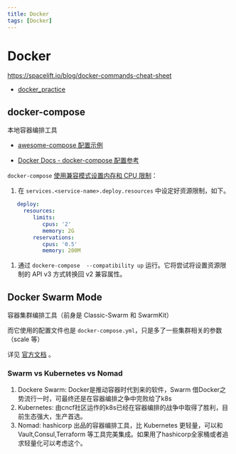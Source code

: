 ```yaml
---
title: Docker
tags: [Docker]
---
```

# Docker

https://spacelift.io/blog/docker-commands-cheat-sheet

- [docker_practice](https://github.com/yeasy/docker_practice)

## docker-compose

本地容器编排工具

- [awesome-compose 配置示例](https://github.com/docker/awesome-compose)

- [Docker Docs - docker-compose 配置参考](https://docs.docker.com/compose/compose-file/)

`docker-compose` [使用兼容模式设置内存和 CPU 限制](https://nickjanetakis.com/blog/docker-tip-78-using-compatibility-mode-to-set-memory-and-cpu-limits)：

1. 在 `services.<service-name>.deploy.resources` 中设定好资源限制，如下。
```yaml
   deploy:
     resources:
        limits:
           cpus: '2'
           memory: 2G
        reservations:
           cpus: '0.5'
           memory: 200M
```
1. 通过 `dockere-compose  --compatibility up` 运行。它将尝试将设置资源限制的 API v3 方式转换回 v2 兼容属性。

## Docker Swarm Mode

容器集群编排工具（前身是 Classic-Swarm 和 SwarmKit）

而它使用的配置文件也是 `docker-compose.yml`，只是多了一些集群相关的参数（scale 等）

详见 [官方文档](https://docs.docker.com/engine/swarm/) 。

### Swarm vs Kubernetes vs Nomad

1. Dockere Swarm: Docker是推动容器时代到来的软件，Swarm 借Docker之势流行一时，可最终还是在容器编排之争中完败给了k8s
2. Kubernetes: 由cncf社区运作的k8s已经在容器编排的战争中取得了胜利，目前生态强大，生产首选。
3. Nomad: hashicorp 出品的容器编排工具，比 Kubernetes 更轻量，可以和 Vault,Consul,Terraform 等工具完美集成。如果用了hashicorp全家桶或者追求轻量化可以考虑这个。
